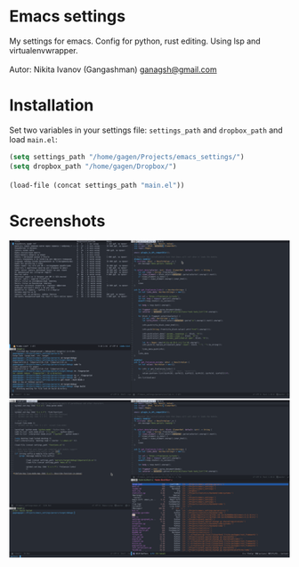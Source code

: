 Emacs settings
=======
My settings for emacs. Config for python, rust editing. Using lsp and virtualenvwrapper.</br>
</br>
Autor: Nikita Ivanov (Gangashman) ganagsh@gmail.com</br>

Installation
=======
Set two variables in your settings file: `settings_path` and `dropbox_path` and load `main.el`:
```lisp
(setq settings_path "/home/gagen/Projects/emacs_settings/")
(setq dropbox_path "/home/gagen/Dropbox/")

(load-file (concat settings_path "main.el"))
```

Screenshots
=======
<div align="center"><img src="https://github.com/gangashman/emacs_settings/blob/master/screenshots/1.png"/></div>

<div align="center"><img src="https://github.com/gangashman/emacs_settings/blob/master/screenshots/2.png"/></div>

